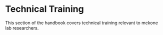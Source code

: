 # Technical Training

This section of the handbook covers technical training relevant to mckone lab researchers.